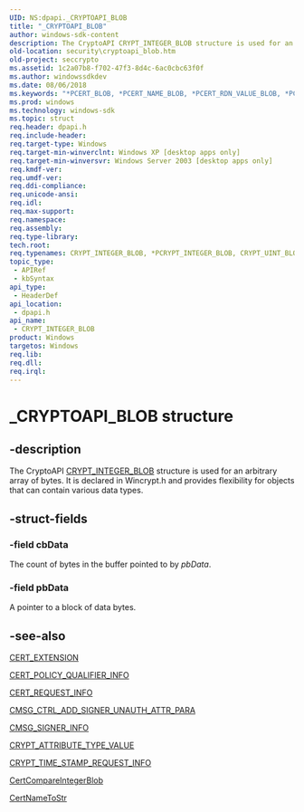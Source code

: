 ```yaml
---
UID: NS:dpapi._CRYPTOAPI_BLOB
title: "_CRYPTOAPI_BLOB"
author: windows-sdk-content
description: The CryptoAPI CRYPT_INTEGER_BLOB structure is used for an arbitrary array of bytes. It is declared in Wincrypt.h and provides flexibility for objects that can contain various data types.
old-location: security\cryptoapi_blob.htm
old-project: seccrypto
ms.assetid: 1c2a07b8-f702-47f3-8d4c-6ac0cbc63f0f
ms.author: windowssdkdev
ms.date: 08/06/2018
ms.keywords: "*PCERT_BLOB, *PCERT_NAME_BLOB, *PCERT_RDN_VALUE_BLOB, *PCRL_BLOB, *PCRYPT_ATTR_BLOB, *PCRYPT_DATA_BLOB, *PCRYPT_DER_BLOB, *PCRYPT_DIGEST_BLOB, *PCRYPT_HASH_BLOB, *PCRYPT_INTEGER_BLOB, *PCRYPT_OBJID_BLOB, *PCRYPT_UINT_BLOB, *PDATA_BLOB, CERT_BLOB, CERT_BLOB structure [Security], CERT_NAME_BLOB, CERT_NAME_BLOB structure [Security], CERT_RDN_VALUE_BLOB, CERT_RDN_VALUE_BLOB structure [Security], CRL_BLOB, CRL_BLOB structure [Security], CRYPTOAPI_BLOB, CRYPTOAPI_BLOB structure [Security], CRYPT_ATTR_BLOB, CRYPT_ATTR_BLOB structure [Security], CRYPT_DATA_BLOB, CRYPT_DATA_BLOB structure [Security], CRYPT_DER_BLOB, CRYPT_DER_BLOB structure [Security], CRYPT_DIGEST_BLOB, CRYPT_DIGEST_BLOB structure [Security], CRYPT_HASH_BLOB, CRYPT_HASH_BLOB structure [Security], CRYPT_INTEGER_BLOB, CRYPT_INTEGER_BLOB structure [Security], CRYPT_OBJID_BLOB, CRYPT_OBJID_BLOB structure [Security], CRYPT_UINT_BLOB, CRYPT_UINT_BLOB structure [Security], DATA_BLOB, DATA_BLOB structure [Security], PCERT_BLOB, PCERT_BLOB structure pointer [Security], PCERT_NAME_BLOB, PCERT_NAME_BLOB structure pointer [Security], PCERT_RDN_VALUE_BLOB, PCERT_RDN_VALUE_BLOB structure pointer [Security], PCRL_BLOB, PCRL_BLOB structure pointer [Security], PCRYPT_ATTR_BLOB, PCRYPT_ATTR_BLOB structure pointer [Security], PCRYPT_DATA_BLOB, PCRYPT_DATA_BLOB structure pointer [Security], PCRYPT_DER_BLOB, PCRYPT_DER_BLOB structure pointer [Security], PCRYPT_DIGEST_BLOB, PCRYPT_DIGEST_BLOB structure pointer [Security], PCRYPT_HASH_BLOB, PCRYPT_HASH_BLOB structure pointer [Security], PCRYPT_INTEGER_BLOB, PCRYPT_INTEGER_BLOB structure pointer [Security], PCRYPT_OBJID_BLOB, PCRYPT_OBJID_BLOB structure pointer [Security], PCRYPT_UINT_BLOB, PCRYPT_UINT_BLOB structure pointer [Security], PDATA_BLOB, PDATA_BLOB structure pointer [Security], _CRYPTOAPI_BLOB, _crypto2_cryptoapi_blob, dpapi/CERT_BLOB, dpapi/CERT_NAME_BLOB, dpapi/CERT_RDN_VALUE_BLOB, dpapi/CRL_BLOB, dpapi/CRYPTOAPI_BLOB, dpapi/CRYPT_ATTR_BLOB, dpapi/CRYPT_DATA_BLOB, dpapi/CRYPT_DER_BLOB, dpapi/CRYPT_DIGEST_BLOB, dpapi/CRYPT_HASH_BLOB, dpapi/CRYPT_OBJID_BLOB, dpapi/CRYPT_UINT_BLOB, dpapi/DATA_BLOB, dpapi/PCERT_BLOB, dpapi/PCERT_NAME_BLOB, dpapi/PCERT_RDN_VALUE_BLOB, dpapi/PCRL_BLOB, dpapi/PCRYPT_ATTR_BLOB, dpapi/PCRYPT_DATA_BLOB, dpapi/PCRYPT_DER_BLOB, dpapi/PCRYPT_DIGEST_BLOB, dpapi/PCRYPT_HASH_BLOB, dpapi/PCRYPT_INTEGER_BLOB, dpapi/PCRYPT_OBJID_BLOB, dpapi/PCRYPT_UINT_BLOB, dpapi/PDATA_BLOB, security.cryptoapi_blob"
ms.prod: windows
ms.technology: windows-sdk
ms.topic: struct
req.header: dpapi.h
req.include-header: 
req.target-type: Windows
req.target-min-winverclnt: Windows XP [desktop apps only]
req.target-min-winversvr: Windows Server 2003 [desktop apps only]
req.kmdf-ver: 
req.umdf-ver: 
req.ddi-compliance: 
req.unicode-ansi: 
req.idl: 
req.max-support: 
req.namespace: 
req.assembly: 
req.type-library: 
tech.root: 
req.typenames: CRYPT_INTEGER_BLOB, *PCRYPT_INTEGER_BLOB, CRYPT_UINT_BLOB, *PCRYPT_UINT_BLOB, CRYPT_OBJID_BLOB, *PCRYPT_OBJID_BLOB, CERT_NAME_BLOB, *PCERT_NAME_BLOB, CERT_RDN_VALUE_BLOB, *PCERT_RDN_VALUE_BLOB, CERT_BLOB, *PCERT_BLOB, CRL_BLOB, *PCRL_BLOB, DATA_BLOB, *PDATA_BLOB, CRYPT_DATA_BLOB, *PCRYPT_DATA_BLOB, CRYPT_HASH_BLOB, *PCRYPT_HASH_BLOB, CRYPT_DIGEST_BLOB, *PCRYPT_DIGEST_BLOB, CRYPT_DER_BLOB, *PCRYPT_DER_BLOB, CRYPT_ATTR_BLOB, *PCRYPT_ATTR_BLOB
topic_type:
 - APIRef
 - kbSyntax
api_type:
 - HeaderDef
api_location:
 - dpapi.h
api_name:
 - CRYPT_INTEGER_BLOB
product: Windows
targetos: Windows
req.lib: 
req.dll: 
req.irql: 
---
```


# _CRYPTOAPI_BLOB structure


## -description


The CryptoAPI <a href="https://msdn.microsoft.com/7a06eae5-96d8-4ece-98cb-cf0710d2ddbd">CRYPT_INTEGER_BLOB</a> structure is used for an arbitrary array of bytes. It is declared in Wincrypt.h and provides flexibility for objects that can contain various data types.


## -struct-fields




### -field cbData

The count of bytes in the buffer pointed to by <i>pbData</i>.
					


### -field pbData

A pointer to a block of data bytes.


## -see-also




<a href="https://msdn.microsoft.com/787a4df0-c0e3-46b9-a7e6-eb3bee3ed717">CERT_EXTENSION</a>



<a href="https://msdn.microsoft.com/86b1716d-541f-4e06-a824-01c22f0eba27">CERT_POLICY_QUALIFIER_INFO</a>



<a href="https://msdn.microsoft.com/6edeed33-16e1-4295-90e9-769929ab916a">CERT_REQUEST_INFO</a>



<a href="https://msdn.microsoft.com/5e347a50-942e-4278-a9ae-ad4c30c55c6b">CMSG_CTRL_ADD_SIGNER_UNAUTH_ATTR_PARA</a>



<a href="https://msdn.microsoft.com/eae631d2-5e5f-4964-b079-9692831b34fc">CMSG_SIGNER_INFO</a>



<a href="https://msdn.microsoft.com/84057581-d0a9-464a-9399-ba806e37516f">CRYPT_ATTRIBUTE_TYPE_VALUE</a>



<a href="https://msdn.microsoft.com/876527dd-1ec5-4783-a7ad-20a0e2d2367a">CRYPT_TIME_STAMP_REQUEST_INFO</a>



<a href="https://msdn.microsoft.com/467ce464-2f22-4583-a745-711ba3b05f4f">CertCompareIntegerBlob</a>



<a href="https://msdn.microsoft.com/b3d96de8-5cbc-4ccb-b759-6757520bbda3">CertNameToStr</a>
 

 

